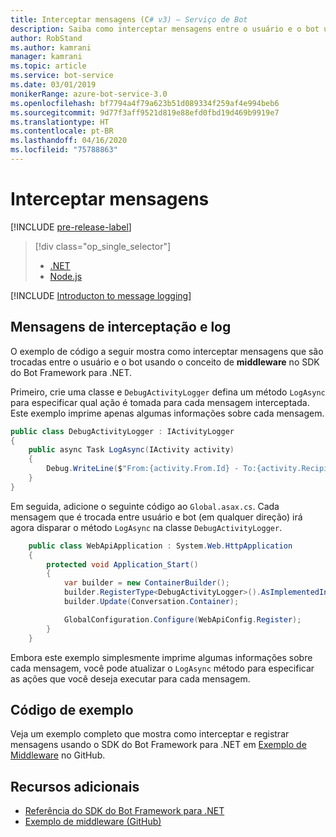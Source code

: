 ```yaml
---
title: Interceptar mensagens (C# v3) – Serviço de Bot
description: Saiba como interceptar mensagens entre o usuário e o bot usando o SDK do Bot Framework para .NET.
author: RobStand
ms.author: kamrani
manager: kamrani
ms.topic: article
ms.service: bot-service
ms.date: 03/01/2019
monikerRange: azure-bot-service-3.0
ms.openlocfilehash: bf7794a4f79a623b51d089334f259af4e994beb6
ms.sourcegitcommit: 9d77f3aff9521d819e88efd0fbd19d469b9919e7
ms.translationtype: HT
ms.contentlocale: pt-BR
ms.lasthandoff: 04/16/2020
ms.locfileid: "75788863"
---
```

# <a name="intercept-messages"></a>Interceptar mensagens

[!INCLUDE [pre-release-label](../includes/pre-release-label-v3.md)]

> [!div class="op_single_selector"]
> - [.NET](../dotnet/bot-builder-dotnet-middleware.md)
> - [Node.js](../nodejs/bot-builder-nodejs-intercept-messages.md)

[!INCLUDE [Introducton to message logging](../includes/snippet-message-logging-intro.md)]

## <a name="intercept-and-log-messages"></a>Mensagens de interceptação e log

O exemplo de código a seguir mostra como interceptar mensagens que são trocadas entre o usuário e o bot usando o conceito de **middleware** no SDK do Bot Framework para .NET. 

Primeiro, crie uma classe e `DebugActivityLogger` defina um método `LogAsync` para especificar qual ação é tomada para cada mensagem interceptada. Este exemplo imprime apenas algumas informações sobre cada mensagem.

```cs
public class DebugActivityLogger : IActivityLogger
{
    public async Task LogAsync(IActivity activity)
    {
        Debug.WriteLine($"From:{activity.From.Id} - To:{activity.Recipient.Id} - Message:{activity.AsMessageActivity()?.Text}");
    }
}
```

Em seguida, adicione o seguinte código ao `Global.asax.cs`.  Cada mensagem que é trocada entre usuário e bot (em qualquer direção) irá agora disparar o método `LogAsync` na classe `DebugActivityLogger`. 

```cs
    public class WebApiApplication : System.Web.HttpApplication
    {
        protected void Application_Start()
        {
            var builder = new ContainerBuilder();
            builder.RegisterType<DebugActivityLogger>().AsImplementedInterfaces().InstancePerDependency();
            builder.Update(Conversation.Container);

            GlobalConfiguration.Configure(WebApiConfig.Register);
        }
    }
```

Embora este exemplo simplesmente imprime algumas informações sobre cada mensagem, você pode atualizar o `LogAsync` método para especificar as ações que você deseja executar para cada mensagem. 

## <a name="sample-code"></a>Código de exemplo 

Veja um exemplo completo que mostra como interceptar e registrar mensagens usando o SDK do Bot Framework para .NET em <a href="https://github.com/Microsoft/BotBuilder-Samples/tree/v3-sdk-samples/CSharp/core-Middleware" target="_blank">Exemplo de Middleware</a> no GitHub. 

## <a name="additional-resources"></a>Recursos adicionais

- <a href="/dotnet/api/?view=botbuilder-3.11.0" target="_blank">Referência do SDK do Bot Framework para .NET</a>
- <a href="https://github.com/Microsoft/BotBuilder-Samples/tree/v3-sdk-samples/CSharp/core-Middleware" target="_blank">Exemplo de middleware (GitHub)</a>
